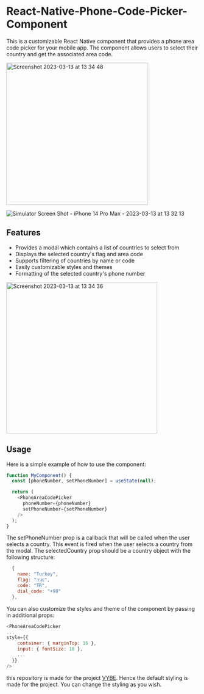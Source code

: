 # React-Native-Phone-Code-Picker-Component

This is a customizable React Native component that provides a phone area code picker for your mobile app. The component allows users to select their country and get the associated area code.

<img width="372" alt="Screenshot 2023-03-13 at 13 34 48" src="https://user-images.githubusercontent.com/63505688/224677692-898adb5f-1f0d-4c8d-a5e8-2502f8a6526c.png">

![Simulator Screen Shot - iPhone 14 Pro Max - 2023-03-13 at 13 32 13](https://user-images.githubusercontent.com/63505688/224677612-2b698727-f657-491a-8f0b-7777fadef444.png)

## Features

- Provides a modal which contains a list of countries to select from
- Displays the selected country's flag and area code
- Supports filtering of countries by name or code
- Easily customizable styles and themes
- Formatting of the selected country's phone number

<img width="396" alt="Screenshot 2023-03-13 at 13 34 36" src="https://user-images.githubusercontent.com/63505688/224677658-194fd385-7df8-4590-9a74-2bf6caf59840.png">

## Usage

Here is a simple example of how to use the component:

```javascript
function MyComponent() {
  const [phoneNumber, setPhoneNumber] = useState(null);

  return (
    <PhoneAreaCodePicker
      phoneNumber={phoneNumber}
      setPhoneNumber={setPhoneNumber}
    />
  );
}
```

The setPhoneNumber prop is a callback that will be called when the user selects a country. This event is fired when the user selects a country from the modal. The selectedCountry prop should be a country object with the following structure:

```javascript
  {
    name: "Turkey",
    flag: "🇹🇷",
    code: "TR",
    dial_code: "+90"
  },
```

You can also customize the styles and theme of the component by passing in additional props:

```javascript
<PhoneAreaCodePicker
...
style={{
    container: { marginTop: 16 },
    input: { fontSize: 18 },
    ...
  }}
/>
```

this repository is made for the project [VYBE](https://github.com/YigitEkin/Vybe).
Hence the default styling is made for the project. You can change the styling as you wish.
